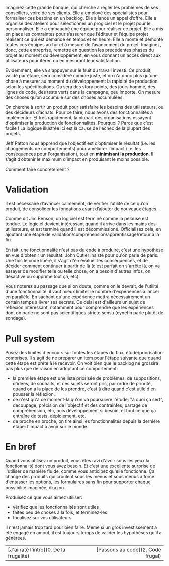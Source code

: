 Imaginez cette grande banque, qui cherche à régler les problèmes de ses conseillers, voire de ses clients. Elle a employé des spécialistes pour formaliser ces besoins en un backlog. Elle a lancé un appel d’offre. Elle a organisé des ateliers pour sélectionner un progiciel et le projet pour le personnaliser. Elle a embauché une équipe pour réaliser ce projet. Elle a mis en place les contraintes pour s’assurer que l’éditeur et l’équipe projet réalisent ce qui est demandé en temps et en heure. Elle a monté et démonté toutes ces équipes au fur et à mesure de l’avancement du projet.  Imaginez, donc, cette entreprise, remettre en question les précédentes phases du projet au moment du développement, en vous donnant un accès direct aux utilisateurs pour itérer, ou en mesurant leur satisfaction.

Evidemment, elle va s'appuyer sur le fruit du travail investi. Ce produit, validé par étape, sera considéré comme juste, et on n'a donc plus qu'une chose à mesurer au moment du développement: la rapidité de production selon les spécifications. Ça sera des story points, des jours.homme, des lignes de code, des tests verts dans la campagne, peu importe. On mesure des choses qu’on accumule sur des choses accumulées.

On cherche à sortir un produit pour satisfaire les besoins des utilisateurs, ou des décideurs d’achats. Pour ce faire, nous avons des fonctionnalités à implémenter. Et très rapidement, la plupart des organisations essayent d'optimiser la production de fonctionnalités. Pourquoi ? Parce que c’est facile ! La logique illustrée ici est la cause de l'échec de la plupart des projets.

Jeff Patton nous apprend que l’objectif est d’optimiser le résultat (i.e. les changements de comportements) pour améliorer l’impact (i.e. les conséquences pour l'organisation), tout en **minimisant la production**. Il s’agit d’obtenir le maximum d’impact en produisant le moins possible.

Comment faire concrètement ?

# Validation
Il est nécessaire d’avancer calmement, de vérifier l’utilité de ce qu’on produit, de consolider les fondations avant d’ajouter de nouveaux étages.

Comme dit Jim Benson, un logiciel est terminé comme la pelouse est tondue. Le logiciel devient intéressant quand il arrive dans les mains des utilisateurs, et est terminé quand il est décommissioné. Officialisez cela, en ajoutant une étape de validation/compréhension/apprentissage/retour à la fin.

En fait, une fonctionnalité n'est pas du code à produire, c'est une hypothèse en vue d'obtenir un résultat. John Cutler insiste pour qu'on parle de paris. Une fois le code libéré, il s'agit d'en évaluer les conséquences, et de décider comment continuer à partir de là (c'est parfait on s'arrête là, on va essayer de modifier telle ou telle chose, on a besoin d'autres infos, on désactive ou supprime tout ça, etc).

Vous noterez au passage que si on doute, comme on le devrait, de l'utilité d'une fonctionnalité, il vaut mieux limiter le nombre d'expériences à lancer en parallèle. En sachant qu'une expérience mettra nécessairement un certain temps à livrer ses secrets. Ce délai est d'ailleurs un sujet de réflexion intéressant, notamment pour comprendre que les expériences dont on parle ne sont pas scientifiques stricto sensu (cynefin parle plutôt de sondage).

# Pull system

Posez des limites d'encours sur toutes les étapes du flux, étude/priorisation comprises. Il s'agit de ne préparer un item pour l'étape suivante que quand cette étape est prête à le recevoir. On voit bien que le backlog ne grossira pas plus que de raison en adoptant ce comportement:

* la première étape est une liste priorisée de problèmes, de suppositions, d'idées, de souhaits, et ces sujets seront pris, par ordre de priorité, quand on a la place de les prendre, c'est à dire quand c'est utile d'en pousser la réflexion.
* ce n'est qu'à ce moment-là qu'on va poursuivre l'étude: "à quoi ça sert", découpage, précision de l'objectif et des contraintes, partage de compréhension, etc, puis développement si besoin, et tout ce que ça entraîne de tests, déploiement, etc.
* de proche en proche, on tire ainsi les fonctionnalités depuis la dernière étape: l'impact à avoir sur le monde.

# En bref

Quand vous utilisez un produit, vous êtes ravi d'avoir sous les yeux la fonctionnalité dont vous avez besoin. Et c'est une excellente surprise de l'utiliser de manière fluide, comme vous anticipez qu'elle fonctionne. Ça change des produits qui croulent sous les menus et sous menus à force d'entasser les options, les formulaires sans fin pour supporter chaque possibilité imaginée, ôkazou.

Produisez ce que vous aimez utiliser:

- vérifiez que les fonctionnalités sont utiles
- faites peu de choses à la fois, et terminez-les
- focalisez sur vos utilisateurs

Il n'est jamais trop tard pour bien faire. Même si un gros investissement a été engagé en amont, il est toujours temps de valider les hypothèses qu'il a générées.

|                                         |                                   |
| --------------------------------------- | --------------------------------: |
| [J'ai raté l'intro](0. De la frugalité) | [Passons au code](2. Code frugal) |

